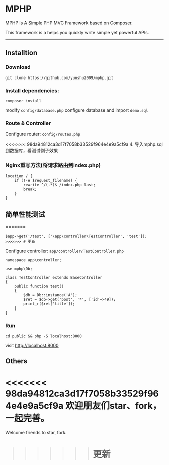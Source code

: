 # MPHP 

MPHP is A Simple PHP MVC Framework based on Composer.

This framework is a helps you quickly write simple yet powerful APIs.

---


## Installtion

### Download

```
git clone https://github.com/yunshu2009/mphp.git

```

### Install dependencies:


```
composer install

```

modify  ```config/database.php```  configure database and import ```demo.sql```


### Route & Controller

Configure router: ```config/routes.php```


<<<<<<< 98da94812ca3d17f7058b33529f964e4e9a5cf9a
4. 导入mphp.sql到数据库，看测试例子效果

### Nginx重写方法(将请求路由到index.php)
```
location / {
    if (!-e $request_filename) {
        rewrite ^/(.*)$ /index.php last;
        break;
    }
}
```

## 简单性能测试
=======
```
$app->get('/test', ['\app\controller\TestController', 'test']);
>>>>>>> # 更新

```

Configure controller: ```app/controller/TestController.php```

```
namespace app\controller;

use mphp\Db;

class TestController extends BaseController
{
    public function test()
    {
        $db = Db::instance('A');
        $ret = $db->get('post', '*', ['id'=>49]);
        print_r($ret['title']);
    }
}
```

### Run

```
cd public && php -S localhost:8000
```

visit [http://localhost:8000](http://localhost:8000)


## Others

<<<<<<< 98da94812ca3d17f7058b33529f964e4e9a5cf9a
欢迎朋友们star、fork，一起完善。
=======
Welcome friends to star, fork.
>>>>>>> # 更新
